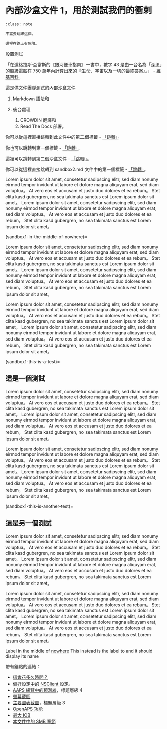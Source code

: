 # 內部沙盒文件 1，用於測試我們的衝刺

```{admonition} no need to translate this
:class: note

不需要翻譯這個。
```

```{danger}
這裡在路上有危險。
```

設置測試

「在道格拉斯·亞當斯的《銀河便車指南》一書中，數字 43 是由一台名為「深思」的超級電腦在 750 萬年內計算出來的『生命、宇宙以及一切的最終答案』。」 - [維基百科](https://en.wikipedia.org/wiki/42_(number))。

這是供文件團隊測試的內部沙盒文件

1. Markdown 語法和

1. 後台處理
    1. CROWDIN 翻譯和
    2. Read The Docs 部署。

你可以從這裡直接跳轉到此文件中的第二個標籤 - [「跳轉」](#this-is-another-test)。

你也可以跳轉到第一個標籤 - [「跳轉」](#this-is-a-test)。

這裡可以跳轉到第二個沙盒文件 - [「跳轉」](./MoveTest/sandbox2.md)。

你可以從這裡直接跳轉到 sandbox2.md 文件中的第一個標籤 - [「跳轉」](./MoveTest/sandbox2.md#this-is-a-test)。

Lorem ipsum dolor sit amet, consetetur sadipscing elitr, sed diam nonumy eirmod tempor invidunt ut labore et dolore magna aliquyam erat, sed diam voluptua。 At vero eos et accusam et justo duo dolores et ea rebum。 Stet clita kasd gubergren, no sea takimata sanctus est Lorem ipsum dolor sit amet。 Lorem ipsum dolor sit amet, consetetur sadipscing elitr, sed diam nonumy eirmod tempor invidunt ut labore et dolore magna aliquyam erat, sed diam voluptua。 At vero eos et accusam et justo duo dolores et ea rebum。 Stet clita kasd gubergren, no sea takimata sanctus est Lorem ipsum dolor sit amet。

(sandbox1-in-the-middle-of-nowhere)=

Lorem ipsum dolor sit amet, consetetur sadipscing elitr, sed diam nonumy eirmod tempor invidunt ut labore et dolore magna aliquyam erat, sed diam voluptua。 At vero eos et accusam et justo duo dolores et ea rebum。 Stet clita kasd gubergren, no sea takimata sanctus est Lorem ipsum dolor sit amet。 Lorem ipsum dolor sit amet, consetetur sadipscing elitr, sed diam nonumy eirmod tempor invidunt ut labore et dolore magna aliquyam erat, sed diam voluptua。 At vero eos et accusam et justo duo dolores et ea rebum。 Stet clita kasd gubergren, no sea takimata sanctus est Lorem ipsum dolor sit amet。

Lorem ipsum dolor sit amet, consetetur sadipscing elitr, sed diam nonumy eirmod tempor invidunt ut labore et dolore magna aliquyam erat, sed diam voluptua。 At vero eos et accusam et justo duo dolores et ea rebum。 Stet clita kasd gubergren, no sea takimata sanctus est Lorem ipsum dolor sit amet。 Lorem ipsum dolor sit amet, consetetur sadipscing elitr, sed diam nonumy eirmod tempor invidunt ut labore et dolore magna aliquyam erat, sed diam voluptua。 At vero eos et accusam et justo duo dolores et ea rebum。 Stet clita kasd gubergren, no sea takimata sanctus est Lorem ipsum dolor sit amet。

(sandbox1-this-is-a-test)=
## 這是一個測試

Lorem ipsum dolor sit amet, consetetur sadipscing elitr, sed diam nonumy eirmod tempor invidunt ut labore et dolore magna aliquyam erat, sed diam voluptua。 At vero eos et accusam et justo duo dolores et ea rebum。 Stet clita kasd gubergren, no sea takimata sanctus est Lorem ipsum dolor sit amet。 Lorem ipsum dolor sit amet, consetetur sadipscing elitr, sed diam nonumy eirmod tempor invidunt ut labore et dolore magna aliquyam erat, sed diam voluptua。 At vero eos et accusam et justo duo dolores et ea rebum。 Stet clita kasd gubergren, no sea takimata sanctus est Lorem ipsum dolor sit amet。

Lorem ipsum dolor sit amet, consetetur sadipscing elitr, sed diam nonumy eirmod tempor invidunt ut labore et dolore magna aliquyam erat, sed diam voluptua。 At vero eos et accusam et justo duo dolores et ea rebum。 Stet clita kasd gubergren, no sea takimata sanctus est Lorem ipsum dolor sit amet。 Lorem ipsum dolor sit amet, consetetur sadipscing elitr, sed diam nonumy eirmod tempor invidunt ut labore et dolore magna aliquyam erat, sed diam voluptua。 At vero eos et accusam et justo duo dolores et ea rebum。 Stet clita kasd gubergren, no sea takimata sanctus est Lorem ipsum dolor sit amet。

(sandbox1-this-is-another-test)=
## 這是另一個測試

Lorem ipsum dolor sit amet, consetetur sadipscing elitr, sed diam nonumy eirmod tempor invidunt ut labore et dolore magna aliquyam erat, sed diam voluptua。 At vero eos et accusam et justo duo dolores et ea rebum。 Stet clita kasd gubergren, no sea takimata sanctus est Lorem ipsum dolor sit amet。 Lorem ipsum dolor sit amet, consetetur sadipscing elitr, sed diam nonumy eirmod tempor invidunt ut labore et dolore magna aliquyam erat, sed diam voluptua。 At vero eos et accusam et justo duo dolores et ea rebum。 Stet clita kasd gubergren, no sea takimata sanctus est Lorem ipsum dolor sit amet。

Lorem ipsum dolor sit amet, consetetur sadipscing elitr, sed diam nonumy eirmod tempor invidunt ut labore et dolore magna aliquyam erat, sed diam voluptua。 At vero eos et accusam et justo duo dolores et ea rebum。 Stet clita kasd gubergren, no sea takimata sanctus est Lorem ipsum dolor sit amet。 Lorem ipsum dolor sit amet, consetetur sadipscing elitr, sed diam nonumy eirmod tempor invidunt ut labore et dolore magna aliquyam erat, sed diam voluptua。 At vero eos et accusam et justo duo dolores et ea rebum。 Stet clita kasd gubergren, no sea takimata sanctus est Lorem ipsum dolor sit amet。

Label in the middle of [nowhere](#sandbox1-in-the-middle-of-nowhere) This instead is the label to [](#sandbox1-this-is-another-test) and it should display its name

帶有錨點的連結：
- [這會花多久時間？](../Getting-Started/PreparingForAaps.md#how-long-will-it-take-to-set-everything-up)
- [偏好設定中的 NSClient 設定](../SettingUpAaps/Preferences.md#nsclient)。
- [AAPS 總覽中的預測線](../DailyLifeWithAaps/AapsScreens.md#prediction-lines)，標題層級 4
- [螢幕截圖](../DailyLifeWithAaps/AapsScreens.md)
- [主要圖表截圖](../DailyLifeWithAaps/AapsScreens.md#section-f---main-graph)，標題層級 3
- [OpenAPS 功能](../DailyLifeWithAaps/KeyAapsFeatures.md#max-uh-a-temp-basal-can-be-set-to-openaps-max-basal)
- [最大 IOB](../DailyLifeWithAaps/KeyAapsFeatures.md#maximum-total-iob-openaps-cant-go-over-openaps-max-iob)
- [本文件中的 SMB 章節](../DailyLifeWithAaps/KeyAapsFeatures.md#super-micro-bolus-smb)
